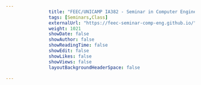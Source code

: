 ---
                title: "FEEC/UNICAMP IA382 - Seminar in Computer Engineering"
                tags: [Seminars,Class]
                externalUrl: "https://feec-seminar-comp-eng.github.io/"
                weight: 1021
                showDate: false
                showAuthor: false
                showReadingTime: false
                showEdit: false
                showLikes: false
                showViews: false
                layoutBackgroundHeaderSpace: false
                ---
